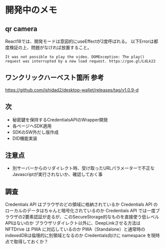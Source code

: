 # 開発中のメモ

## qr camera
React18では、開発モードは意図的にuseEffectが2度呼ばれる。
以下Errorは都度検証の上、問題がなければ放置すること。

```
It was not possible to play the video. DOMException: The play() request was interrupted by a new load request. https://goo.gl/LdLk22
```

## ワンクリックハーベスト箇所 参考
https://github.com/ishidad2/desktop-wallet/releases/tag/v1.0.9-d

## 次
- 秘密鍵を保持するCredentialsAPIのWrapper開発
- 各ページへSDK適用
- SDKのSW外だし版作成
- DID機能実装

## 注意点
- 別サーバーからのリダイレクト時、受け取ったURLパラメーターで不正なJavascriptが実行されないか、確認しておく事

## 調査
Credentials API はブラウザのどの領域に格納されているか
Credentials API のローカルのデータはちゃんと暗号化されているのか
Credentials API では一度ブラウザの2要素認証が走るが、このSecureStorage的なものを直接使う低レベルAPIはないのか
ブラウザリダイレクト以外に、DeepLinkさせる方法は
NFTDrive は PWA に対応しているのか
PWA（Standalone）と通常時のindexedDBは倫理的に別領域となるのか
Credentials向けに namespace を現時点で取得しておくか？
